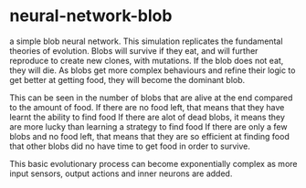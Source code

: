 # neural-network-blob

a simple blob neural network. This simulation replicates the fundamental theories of evolution.
Blobs will survive if they eat, and will further reproduce to create new clones, with mutations.
If the blob does not eat, they will die.
As blobs get more complex behaviours and refine their logic to get better at getting food, they will
become the dominant blob.

This can be seen in the number of blobs that are alive at the end compared to the amount of food.
If there are no food left, that means that they have learnt the ability to find food
If there are alot of dead blobs, it means they are more lucky than learning a strategy to find food
If there are only a few blobs and no food left, that means that they are so efficient at finding food that other blobs did no have time to get food in order to survive.

This basic evolutionary process can become exponentially complex as more input sensors, output actions and inner neurons are added.

